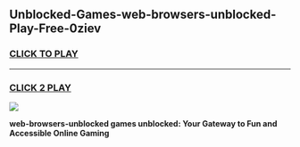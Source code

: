 
## Unblocked-Games-web-browsers-unblocked-Play-Free-0ziev
<h3>
<a href="https://premium76.site?title=web-browsers-unblocked&ref=12A">CLICK TO PLAY</a></h3>
<hr>

<h3>
<a href="https://premium76.site?title=web-browsers-unblocked&ref=12A">CLICK 2 PLAY</a>
  
</h3>

<a href="https://premium76.site?title=web-browsers-unblocked&ref=12A"><img src="https://clearcache.store/games.png"></a>


**web-browsers-unblocked games unblocked: Your Gateway to Fun and Accessible Online Gaming**
